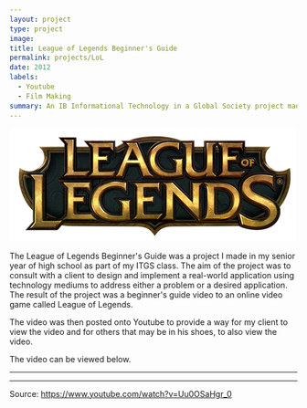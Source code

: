 ```yaml
---
layout: project
type: project
image: 
title: League of Legends Beginner's Guide
permalink: projects/LoL
date: 2012
labels:
  - Youtube
  - Film Making
summary: An IB Informational Technology in a Global Society project made in 2012.
---
```


<img class="ui image" src="../images/League_of_Legends_logo.png">

The League of Legends Beginner's Guide was a project I made in my senior year of high school as part of my ITGS class. The aim of the project was to consult with a client to design and implement a real-world application using technology mediums to address either a problem or a desired application. The result of the project was a beginner's guide video to an online video game called League of Legends.

The video was then posted onto Youtube to provide a way for my client to view the video and for others that may be in his shoes, to also view the video.

The video can be viewed below.
<hr>

<div class="ui embed" data-source="youtube" data-id="Uu0OSaHgr_0" >
</div>

<hr>

Source: https://www.youtube.com/watch?v=Uu0OSaHgr_0

